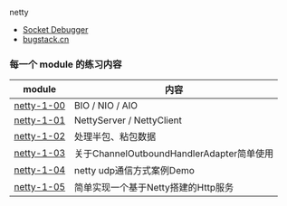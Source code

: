 netty 

 - [Socket Debugger](https://apps.apple.com/us/app/socket-debugger/id1547933097)
 - [bugstack.cn](https://bugstack.cn/md/netty/base/2019-07-30-netty%E6%A1%88%E4%BE%8B%EF%BC%8Cnetty4.1%E5%9F%BA%E7%A1%80%E5%85%A5%E9%97%A8%E7%AF%87%E9%9B%B6%E3%80%8A%E5%88%9D%E5%85%A5JavaIO%E4%B9%8B%E9%97%A8BIO%E3%80%81NIO%E3%80%81AIO%E5%AE%9E%E6%88%98%E7%BB%83%E4%B9%A0%E3%80%8B.html)

### 每一个 module 的练习内容

| module                               | 内容              |
|--------------------------------------|-----------------|
| [netty-1-00](./netty-1-00/README.md) | BIO / NIO / AIO |
| [netty-1-01](./netty-1-01/README.md) | NettyServer / NettyClient  |
| [netty-1-02](./netty-1-02/README.md) | 处理半包、粘包数据  |
| [netty-1-03](./netty-1-03/README.md) | 关于ChannelOutboundHandlerAdapter简单使用  |
| [netty-1-04](./netty-1-04/README.md) | netty udp通信方式案例Demo  |
| [netty-1-05](./netty-1-05/README.md) | 简单实现一个基于Netty搭建的Http服务  |

